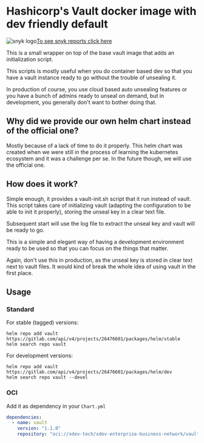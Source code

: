 # Hashicorp's Vault docker image with dev friendly default

![snyk logo](https://res.cloudinary.com/snyk/image/upload/v1468845142/favicon/favicon.ico)[To see snyk reports click here](https://app.snyk.io/org/glehmann/projects)

This is a small wrapper on top of the base vault image that adds an
initialization script.

This scripts is mostly useful when you do container based dev so that you have a
vault instance ready to go without the trouble of unsealing it.

In production of course, you use cloud based auto unsealing features or you have
a bunch of admins ready to unseal on demand, but in development, you generally
don't want to bother doing that.

## Why did we provide our own helm chart instead of the official one?

Mostly because of a lack of time to do it properly. This helm chart was created
when we were still in the process of learning the kubernetes ecosystem and it
was a challenge per se.  In the future though, we will use the official one.

## How does it work?

Simple enough, it provides a vault-init.sh script that it run instead of
vault. This script takes care of initializing vault (adapting the configuration
to be able to init it properly), storing the unseal key in a clear text file.

Subsequent start will use the log file to extract the unseal key and vault will
be ready to go.

This is a simple and elegant way of having a development environment ready to be
used so that you can focus on the things that matter.

Again, don't use this in production, as the unseal key is stored in clear text
next to vault files. It would kind of break the whole idea of using vault in the
first place.

## Usage

### Standard

For stable (tagged) versions:

```
helm repo add vault https://gitlab.com/api/v4/projects/26476601/packages/helm/stable
helm search repo vault
```

For development versions:

```
helm repo add vault https://gitlab.com/api/v4/projects/26476601/packages/helm/dev
helm search repo vault --devel
```

### OCI

Add it as dependency in your `Chart.yml`

~~~yaml
dependencies:
  - name: vault
    version: "1.1.0"
    repository: "oci://xdev-tech/xdev-enterprise-business-network/vault/helm"
~~~
